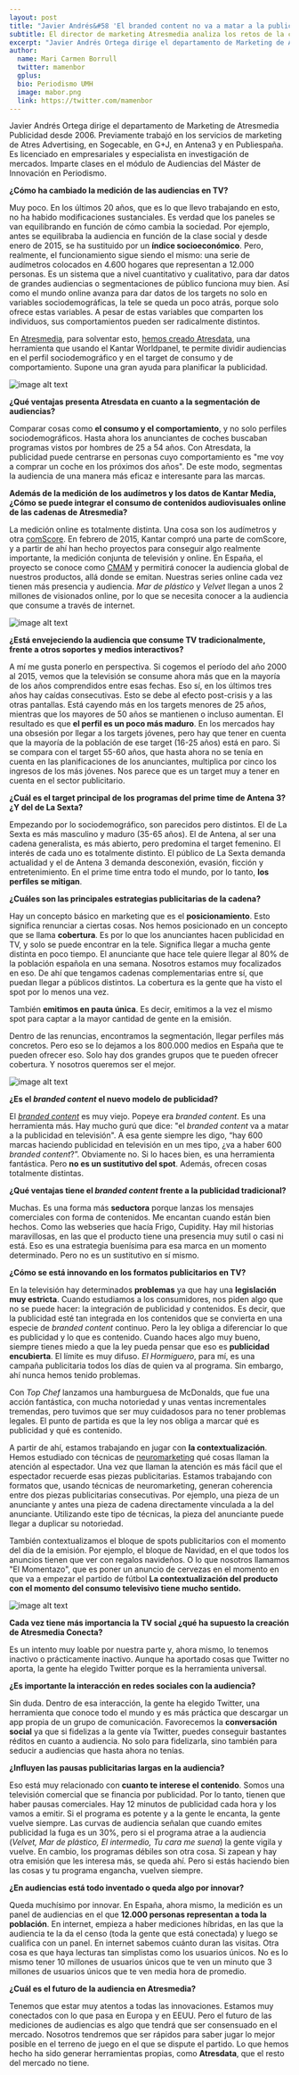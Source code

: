 ```yaml
---
layout: post
title: "Javier Andrés&#58 'El branded content no va a matar a la publicidad en televisión'"
subtitle: El director de marketing Atresmedia analiza los retos de la comercialización publicitaria televisiva en un escenario multipantalla 
excerpt: "Javier Andrés Ortega dirige el departamento de Marketing de Atresmedia Publicidad desde 2006. Previamente trabajó en los servicios de marketing de Atres Advertising, en Sogecable, en G+J, en Antena3 y en Publiespaña. Es licenciado en empresariales y especialista en investigación de mercados. Imparte clases en el módulo de Audiencias del Máster de Innovación en Periodismo."
author:
  name: Mari Carmen Borrull
  twitter: mamenbor
  gplus:  
  bio: Periodismo UMH
  image: mabor.png
  link: https://twitter.com/mamenbor
---
```

Javier Andrés Ortega dirige el departamento de Marketing de Atresmedia Publicidad desde 2006. Previamente trabajó en los servicios de marketing de Atres Advertising, en Sogecable, en G+J, en Antena3 y en Publiespaña. Es licenciado en empresariales y especialista en investigación de mercados. Imparte clases en el módulo de Audiencias del Máster de Innovación en Periodismo.

**¿Cómo ha cambiado la medición de las audiencias en TV?**

Muy poco. En los últimos 20 años, que es lo que llevo trabajando en esto, no ha habido modificaciones sustanciales. Es verdad que los paneles se van equilibrando en función de cómo cambia la sociedad. Por ejemplo, antes se equilibraba la audiencia en función de la clase social y desde enero de 2015, se ha sustituido por un **índice socioeconómico**. Pero, realmente, el funcionamiento sigue siendo el mismo: una serie de audímetros colocados en 4.600 hogares que representan a 12.000 personas. Es un sistema que a nivel cuantitativo y cualitativo, para dar datos de grandes audiencias o segmentaciones de público funciona muy bien. Así como el mundo online avanza para dar datos de los targets no solo en variables sociodemográficas, la tele se queda un poco atrás, porque solo ofrece estas variables. A pesar de estas variables que comparten los individuos, sus comportamientos pueden ser radicalmente distintos. 

En [Atresmedia](http://www.atresmedia.com/), para solventar esto, [hemos creado Atresdata](http://www.atresmediapublicidad.com/television/atresmedia-lanza-atresdata_2016031000144.html), una herramienta que usando el Kantar Worldpanel, te permite dividir audiencias en el perfil sociodemográfico y en el target de consumo y de comportamiento. Supone una gran ayuda para planificar la publicidad. 

![image alt text](https://dl.dropboxusercontent.com/u/3578704/shots/jjandres0.jpg)

**¿Qué ventajas presenta Atresdata en cuanto a la segmentación de audiencias?**

Comparar cosas como **el consumo y el comportamiento**, y no solo perfiles sociodemográficos.  Hasta ahora los anunciantes de coches buscaban programas vistos por hombres de 25 a 54 años. Con Atresdata, la publicidad puede centrarse en personas cuyo comportamiento es "me voy a comprar un coche en los próximos dos años". De este modo, segmentas la audiencia de una manera más eficaz e interesante para las marcas.  

**Además de la medición de los audímetros y los datos de Kantar Media, ¿Cómo se puede integrar el consumo de contenidos audiovisuales online de las cadenas de Atresmedia?**

La medición online es totalmente distinta. Una cosa son los audímetros y otra [comScore](http://www.comscore.com/). En febrero de 2015, Kantar compró una parte de comScore, y a partir de ahí han hecho proyectos para conseguir algo realmente importante, la medición conjunta de televisión y online. En España, el proyecto se conoce como [CMAM](http://www.kantarmedia.com/ie/our-solutions/audience-measurement/cross-media/cross-media-audience-measurement-cmam) y permitirá conocer la audiencia global de nuestros productos, allá donde se emitan. Nuestras series online cada vez tienen más presencia y audiencia. *Mar de plástico* y *Velvet* llegan a unos 2 millones de visionados online, por lo que se necesita conocer a la audiencia que consume a través de internet. 

![image alt text](https://dl.dropboxusercontent.com/u/3578704/shots/jjandres1.jpg)

**¿Está envejeciendo la audiencia que consume TV tradicionalmente, frente a otros soportes y medios interactivos?**

A mí me gusta ponerlo en perspectiva. Si cogemos el período del año 2000 al 2015, vemos que la televisión se consume ahora más que en la mayoría de los años comprendidos entre esas fechas. Eso sí, en los últimos tres años hay caídas consecutivas. Esto se debe al efecto post-crisis y a las otras pantallas. Está cayendo más en los targets menores de 25 años, mientras que los mayores de 50 años se mantienen o incluso aumentan. El resultado es que **el perfil es un poco más maduro**. En los mercados hay una obsesión por llegar a los targets jóvenes, pero hay que tener en cuenta que la mayoría de la población de ese target (16-25 años) está en paro. Si se compara con el target 55-60 años, que hasta ahora no se tenía en cuenta en las planificaciones de los anunciantes, multiplica por cinco los ingresos de los más jóvenes. Nos parece que es un target muy a tener en cuenta en el sector publicitario.  

**¿Cuál es el target principal de los programas del prime time de Antena 3? ¿Y del de La Sexta?**

Empezando por lo sociodemográfico, son parecidos pero distintos. El de La Sexta es más masculino y maduro (35-65 años). El de Antena, al ser una cadena generalista, es más abierto, pero predomina el target femenino. El interés de cada uno es totalmente distinto. El público de La Sexta demanda actualidad y el de Antena 3 demanda desconexión, evasión, ficción y entretenimiento. En el prime time entra todo el mundo, por lo tanto, **los perfiles se mitigan**. 

**¿Cuáles son las principales estrategias publicitarias de la cadena?**

Hay un concepto básico en marketing que es el **posicionamiento**. Esto significa renunciar a ciertas cosas. Nos hemos posicionado en un concepto que se llama **cobertura**. Es por lo que los anunciantes hacen publicidad en TV, y solo se puede encontrar en la tele. Significa llegar a mucha gente distinta en poco tiempo. El anunciante que hace tele quiere llegar al 80% de la población española en una semana. Nosotros estamos muy focalizados en eso. De ahí que tengamos cadenas complementarias entre sí, que puedan llegar a públicos distintos. La cobertura es la gente que ha visto el spot por lo menos una vez. 

También **emitimos en pauta única**. Es decir, emitimos a la vez el mismo spot para captar a la mayor cantidad de gente en la emisión. 

Dentro de las renuncias, encontramos la segmentación, llegar perfiles más concretos. Pero eso se lo dejamos a los 800.000 medios en España que te pueden ofrecer eso. Solo hay dos grandes grupos que te pueden ofrecer cobertura. Y nosotros queremos ser el mejor. 

![image alt text](https://dl.dropboxusercontent.com/u/3578704/shots/jjandres2.jpg)

**¿Es el _branded content_ el nuevo modelo de publicidad?**

El _[branded content](https://www.40defiebre.com/que-es/branded-content/)_ es muy viejo. Popeye era _branded content_. Es una herramienta más. Hay mucho gurú que dice: "el *branded content* va a matar a la publicidad en televisión". A esa gente siempre les digo, “hay 600 marcas haciendo publicidad en televisión en un mes tipo, ¿va a haber 600 *branded content*?”. Obviamente no. Si lo haces bien, es una herramienta fantástica. Pero **no es un sustitutivo del spot**. Además, ofrecen cosas totalmente distintas. 

**¿Qué ventajas tiene el _branded content_ frente a la publicidad tradicional?**

Muchas. Es una forma más **seductora** porque lanzas los mensajes comerciales con forma de contenidos. Me encantan cuando están bien hechos. Como las webseries que hacía Frigo, Cupidity. Hay mil historias maravillosas, en las que el producto tiene una presencia muy sutil o casi ni está. Eso es una estrategia buenísima para esa marca  en un momento determinado. Pero no es un sustitutivo en sí mismo. 

**¿Cómo se está innovando en los formatos publicitarios en TV?**

En la televisión hay determinados **problemas** ya que hay una **legislación muy estricta**. Cuando estudiamos a los consumidores, nos piden algo que no se puede hacer: la integración de publicidad y contenidos. Es decir, que la publicidad esté tan integrada en los contenidos que se convierta en una especie de *branded content* continuo. Pero la ley obliga a diferenciar lo que es publicidad y lo que es contenido. Cuando haces algo muy bueno, siempre tienes miedo a que la ley pueda pensar que eso es **publicidad encubierta**. El límite es muy difuso. *El Hormiguero*, para mí, es una campaña publicitaria todos los días de quien va al programa. Sin embargo, ahí nunca hemos tenido problemas. 

Con *Top Chef* lanzamos una hamburguesa de McDonalds, que fue una acción fantástica, con mucha notoriedad y unas ventas incrementales tremendas, pero tuvimos que ser muy cuidadosos para no tener problemas legales. El punto de partida es que la ley nos obliga a marcar qué es publicidad y qué es contenido. 

A partir de ahí, estamos trabajando en jugar con **la contextualización**. Hemos estudiado con técnicas de [neuromarketing](http://neuromarca.com/neuromarketing/) qué cosas llaman la atención al espectador. Una vez que llaman la atención es más fácil que el espectador recuerde esas piezas publicitarias. Estamos trabajando con formatos que, usando técnicas de neuromarketing, generan coherencia entre dos piezas publicitarias consecutivas. Por ejemplo, una pieza de un anunciante y antes una pieza de cadena directamente vinculada a la del anunciante. Utilizando este tipo de técnicas, la pieza del anunciante puede llegar a duplicar su notoriedad. 

También contextualizamos el bloque de spots publicitarios con el momento del día de la emisión. Por ejemplo, el bloque de Navidad, en el que todos los anuncios tienen que ver con regalos navideños. O lo que nosotros llamamos "El Momentazo", que es poner un anuncio de cervezas en el momento en que va a empezar el partido de fútbol **La contextualización del producto con el momento del consumo televisivo tiene mucho sentido.**

![image alt text](https://dl.dropboxusercontent.com/u/3578704/shots/jjandres3.jpg)

**Cada vez tiene más importancia la TV social ¿qué ha supuesto la creación de Atresmedia Conecta?**

Es un intento muy loable por nuestra parte y, ahora mismo, lo tenemos inactivo o prácticamente inactivo. Aunque ha aportado cosas que Twitter no aporta, la gente ha elegido Twitter porque es la herramienta universal. 

**¿Es importante la interacción en redes sociales con la audiencia?**

Sin duda. Dentro de esa interacción, la gente ha elegido Twitter, una herramienta que conoce todo el mundo y es más práctica que descargar un app propia de un grupo de comunicación. Favorecemos la **conversación social** ya que si fidelizas a la gente vía Twitter, puedes conseguir bastantes réditos en cuanto a audiencia. No solo para fidelizarla, sino también para seducir a audiencias que hasta ahora no tenías. 

**¿Influyen las pausas publicitarias largas en la audiencia?**

Eso está muy relacionado con **cuanto te interese el contenido**. Somos una televisión comercial que se financia por publicidad. Por lo tanto, tienen que haber pausas comerciales. Hay 12 minutos de publicidad cada hora y los vamos a emitir. Si el programa es potente y a la gente le encanta, la gente vuelve siempre. Las curvas de audiencia señalan que cuando emites publicidad la fuga es un 30%, pero si el programa atrae a la audiencia (*Velvet, Mar de plástico, El intermedio, Tu cara me suena*) la gente vigila y vuelve. En cambio, los programas débiles son otra cosa. Si zapean y hay otra emisión que les interesa más, se queda ahí. Pero si estás haciendo bien las cosas y tu programa engancha, vuelven siempre. 

**¿En audiencias está todo inventado o queda algo por innovar?**

Queda muchísimo por innovar. En España, ahora mismo, la medición es un panel de audiencias en el que **12.000 personas representan a toda la población**. En internet, empieza a haber mediciones híbridas, en las que la audiencia te la da el censo (toda la gente que está conectada) y luego se cualifica con un panel. En internet sabemos cuánto duran las visitas. Otra cosa es que haya lecturas tan simplistas como los usuarios únicos. No es lo mismo tener 10 millones de usuarios únicos que te ven un minuto que 3 millones de usuarios únicos que te ven media hora de promedio. 

**¿Cuál es el futuro de la audiencia en Atresmedia?**

Tenemos que estar muy atentos a todas las innovaciones. Estamos muy conectados con lo que pasa en Europa y en EEUU. Pero el futuro de las mediciones de audiencias es algo que tendrá que ser consensuado en el mercado. Nosotros tendremos que ser rápidos para saber jugar lo mejor posible en el terreno de juego en el que se dispute el partido. Lo que hemos hecho ha sido generar herramientas propias, como **Atresdata**, que el resto del mercado no tiene.
